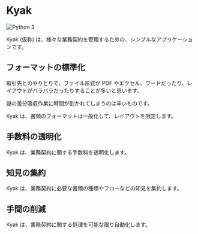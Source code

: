 # Kyak

![Python 3](https://img.shields.io/badge/python-3-blue.svg)

Kyak (仮称) は、様々な業務契約を管理するための、シンプルなアプリケーションです。


## フォーマットの標準化

取引先とのやりとりで、ファイル形式が PDF やエクセル、ワードだったり、レイアウトがバラバラだったりすることが多いと思います。

謎の差分吸収作業に時間が割かれてしまうのは辛いものです。

Kyak は、書類のフォーマットは一般化して、レイアウトを限定します。


## 手数料の透明化

Kyak は、業務契約に関する手数料を透明化します。


## 知見の集約

Kyak は、業務契約に必要な書類の種類やフローなどの知見を集約します。


## 手間の削減

Kyak は、業務契約に関する処理を可能な限り自動化します。
